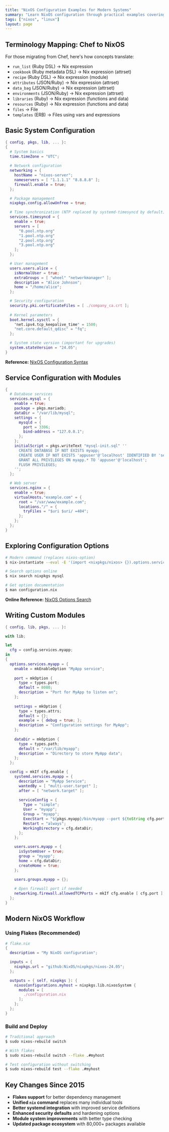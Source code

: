 ```yaml
---
title: "NixOS Configuration Examples for Modern Systems"
summary: "Learn NixOS configuration through practical examples covering system setup, modules, and option management. Updated for current NixOS versions and best practices."
tags: ["nixos", "linux"]
layout: page
---
```


## Terminology Mapping: Chef to NixOS

For those migrating from Chef, here's how concepts translate:

* `run_list` (Ruby DSL) → Nix expression
* `cookbook` (Ruby metadata DSL) → Nix expression (attrset)
* `recipe` (Ruby DSL) → Nix expression (module)
* `attributes` (JSON/Ruby) → Nix expression (attrset)
* `data_bag` (JSON/Ruby) → Nix expression (attrset)
* `environments` (JSON/Ruby) → Nix expression (attrset)
* `libraries` (Ruby) → Nix expression (functions and data)
* `resources` (Ruby) → Nix expression (functions and data)
* `files` → File
* `templates` (ERB) → Files using vars and expressions

## Basic System Configuration

```nix
{ config, pkgs, lib, ... }:
{
  # System basics
  time.timeZone = "UTC";
  
  # Network configuration
  networking = {
    hostName = "nixos-server";
    nameservers = [ "1.1.1.1" "8.8.8.8" ];
    firewall.enable = true;
  };

  # Package management
  nixpkgs.config.allowUnfree = true;

  # Time synchronization (NTP replaced by systemd-timesyncd by default)
  services.timesyncd = {
    enable = true;
    servers = [ 
      "0.pool.ntp.org"
      "1.pool.ntp.org" 
      "2.pool.ntp.org"
      "3.pool.ntp.org"
    ];
  };

  # User management
  users.users.alice = {
    isNormalUser = true;
    extraGroups = [ "wheel" "networkmanager" ];
    description = "Alice Johnson";
    home = "/home/alice";
  };

  # Security configuration
  security.pki.certificateFiles = [ ./company_ca.crt ];
  
  # Kernel parameters
  boot.kernel.sysctl = {
    "net.ipv4.tcp_keepalive_time" = 1500;
    "net.core.default_qdisc" = "fq";
  };

  # System state version (important for upgrades)
  system.stateVersion = "24.05";
}
```

**Reference:** [NixOS Configuration Syntax](https://nixos.org/manual/nixos/stable/index.html#sec-configuration-syntax)

## Service Configuration with Modules

```nix
{
  # Database services
  services.mysql = {
    enable = true;
    package = pkgs.mariadb;
    dataDir = "/var/lib/mysql";
    settings = {
      mysqld = {
        port = 3306;
        bind-address = "127.0.0.1";
      };
    };
    initialScript = pkgs.writeText "mysql-init.sql" ''
      CREATE DATABASE IF NOT EXISTS myapp;
      CREATE USER IF NOT EXISTS 'appuser'@'localhost' IDENTIFIED BY 'secretpassword';
      GRANT ALL PRIVILEGES ON myapp.* TO 'appuser'@'localhost';
      FLUSH PRIVILEGES;
    '';
  };

  # Web server
  services.nginx = {
    enable = true;
    virtualHosts."example.com" = {
      root = "/var/www/example.com";
      locations."/" = {
        tryFiles = "$uri $uri/ =404";
      };
    };
  };
}
```

## Exploring Configuration Options

```bash
# Modern command (replaces nixos-option)
$ nix-instantiate --eval -E '(import <nixpkgs/nixos> {}).options.services.mysql.enable'

# Search options online
$ nix search nixpkgs mysql

# Get option documentation
$ man configuration.nix
```

**Online Reference:** [NixOS Options Search](https://search.nixos.org/options)

## Writing Custom Modules

```nix
{ config, lib, pkgs, ... }:

with lib;

let
  cfg = config.services.myapp;
in
{
  options.services.myapp = {
    enable = mkEnableOption "MyApp service";
    
    port = mkOption {
      type = types.port;
      default = 8080;
      description = "Port for MyApp to listen on";
    };
    
    settings = mkOption {
      type = types.attrs;
      default = {};
      example = { debug = true; };
      description = "Configuration settings for MyApp";
    };
    
    dataDir = mkOption {
      type = types.path;
      default = "/var/lib/myapp";
      description = "Directory to store MyApp data";
    };
  };

  config = mkIf cfg.enable {
    systemd.services.myapp = {
      description = "MyApp Service";
      wantedBy = [ "multi-user.target" ];
      after = [ "network.target" ];
      
      serviceConfig = {
        Type = "simple";
        User = "myapp";
        Group = "myapp";
        ExecStart = "${pkgs.myapp}/bin/myapp --port ${toString cfg.port}";
        Restart = "always";
        WorkingDirectory = cfg.dataDir;
      };
    };

    users.users.myapp = {
      isSystemUser = true;
      group = "myapp";
      home = cfg.dataDir;
      createHome = true;
    };
    
    users.groups.myapp = {};

    # Open firewall port if needed
    networking.firewall.allowedTCPPorts = mkIf cfg.enable [ cfg.port ];
  };
}
```

## Modern NixOS Workflow

### Using Flakes (Recommended)

```nix
# flake.nix
{
  description = "My NixOS configuration";

  inputs = {
    nixpkgs.url = "github:NixOS/nixpkgs/nixos-24.05";
  };

  outputs = { self, nixpkgs }: {
    nixosConfigurations.myhost = nixpkgs.lib.nixosSystem {
      modules = [
        ./configuration.nix
      ];
    };
  };
}
```

### Build and Deploy

```bash
# Traditional approach
$ sudo nixos-rebuild switch

# With flakes
$ sudo nixos-rebuild switch --flake .#myhost

# Test configuration without switching
$ sudo nixos-rebuild test --flake .#myhost
```

## Key Changes Since 2015

* **Flakes support** for better dependency management
* **Unified `nix` command** replaces many individual tools
* **Better systemd integration** with improved service definitions
* **Enhanced security defaults** and hardening options
* **Module system improvements** with better type checking
* **Updated package ecosystem** with 80,000+ packages available

